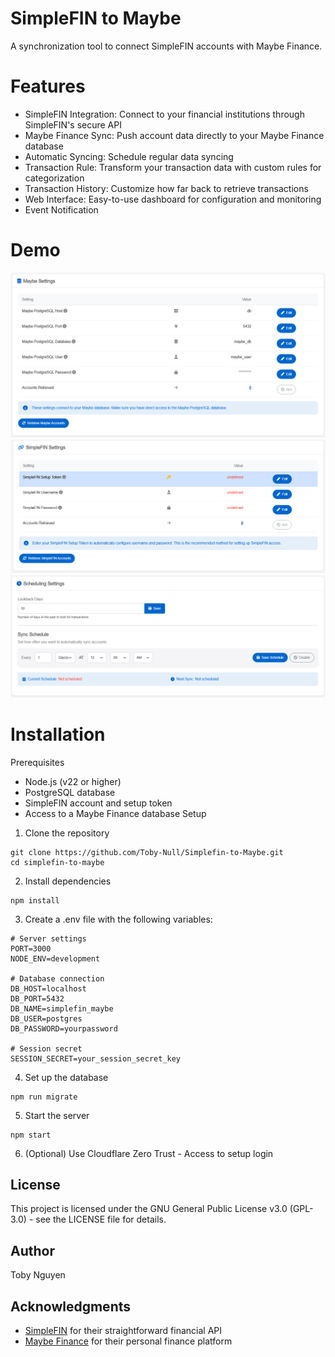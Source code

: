 
# SimpleFIN to Maybe

A synchronization tool to connect SimpleFIN accounts with Maybe Finance.

# Features
- SimpleFIN Integration: Connect to your financial institutions through SimpleFIN's secure API
- Maybe Finance Sync: Push account data directly to your Maybe Finance database
- Automatic Syncing: Schedule regular data syncing
- Transaction Rule: Transform your transaction data with custom rules for categorization
- Transaction History: Customize how far back to retrieve transactions
- Web Interface: Easy-to-use dashboard for configuration and monitoring
- Event Notification

# Demo

![Maybe Settings](https://raw.githubusercontent.com/Toby-Null/SimpleFIN-to-Maybe/main/demo/Maybe%20Settings.png)
![Simplefin Settings](https://raw.githubusercontent.com/Toby-Null/SimpleFIN-to-Maybe/main/demo/Simplefin%20Settings.png)
![Scheduling Settings](https://raw.githubusercontent.com/Toby-Null/SimpleFIN-to-Maybe/main/demo/Scheduling%20Settings.png)

# Installation
Prerequisites
- Node.js (v22 or higher)
- PostgreSQL database
- SimpleFIN account and setup token
- Access to a Maybe Finance database
Setup
1. Clone the repository
```ssh
git clone https://github.com/Toby-Null/Simplefin-to-Maybe.git
cd simplefin-to-maybe
```
2. Install dependencies
```ssh
npm install
```
3. Create a .env file with the following variables:
```env
# Server settings
PORT=3000
NODE_ENV=development

# Database connection
DB_HOST=localhost
DB_PORT=5432
DB_NAME=simplefin_maybe
DB_USER=postgres
DB_PASSWORD=yourpassword

# Session secret
SESSION_SECRET=your_session_secret_key
```
4. Set up the database
```ssh
npm run migrate
```
5. Start the server
```ssh
npm start
```
6. (Optional) Use Cloudflare Zero Trust - Access to setup login

## License
This project is licensed under the GNU General Public License v3.0 (GPL-3.0) - see the LICENSE file for details.

## Author
Toby Nguyen

## Acknowledgments
- [SimpleFIN](https://beta-bridge.simplefin.org/) for their straightforward financial API
- [Maybe Finance](https://github.com/maybe-finance/maybe) for their personal finance platform
